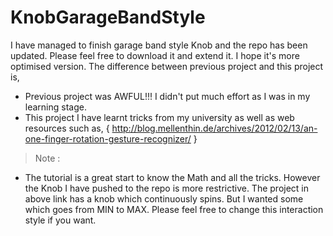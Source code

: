 KnobGarageBandStyle
=============================

I have managed to finish garage band style Knob and the repo has been updated. Please feel free to download it and extend it. I hope it's more optimised version. The difference between previous project and this project is,

- Previous project was AWFUL!!! I didn't put much effort as I was in my learning stage.
- This project I have learnt tricks from my university as well as web resources such as, { http://blog.mellenthin.de/archives/2012/02/13/an-one-finger-rotation-gesture-recognizer/ }

> Note :

- The tutorial is a great start to know the Math and all the tricks. However the Knob I have pushed to the repo is more restrictive. The project in above link has a knob which continuously spins. But I wanted some which goes from MIN to MAX. Please feel free to change this interaction style if you want.



